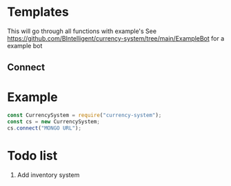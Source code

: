 # Templates
This will go through all functions with example's
See https://github.com/BIntelligent/currency-system/tree/main/ExampleBot for a example bot
## Connect
# Example
```js
const CurrencySystem = require("currency-system");
const cs = new CurrencySystem;
cs.connect("MONGO URL");
```
# Todo list
1. Add inventory system 
